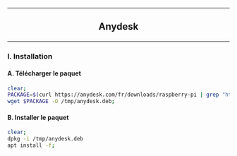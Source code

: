 ------------------------------------------------------------------------------------------------------------
## <p align='center'> Anydesk </p>

------------------------------------------------------------------------------------------------------------
### I. Installation
#### A. Télécharger le paquet
```bash
clear;
PACKAGE=$(curl https://anydesk.com/fr/downloads/raspberry-pi | grep "https://download.anydesk.com/rpi" | head -n 2 | cut -c 1000-5000 | cut -d ":" -f 16-17  | cut -d "}" -f 1 | cut -c 2-80 | cut -d '"' -f 1)
wget $PACKAGE -O /tmp/anydesk.deb;
```

#### B. Installer le paquet
```bash
clear;
dpkg -i /tmp/anydesk.deb
apt install -f;
```

